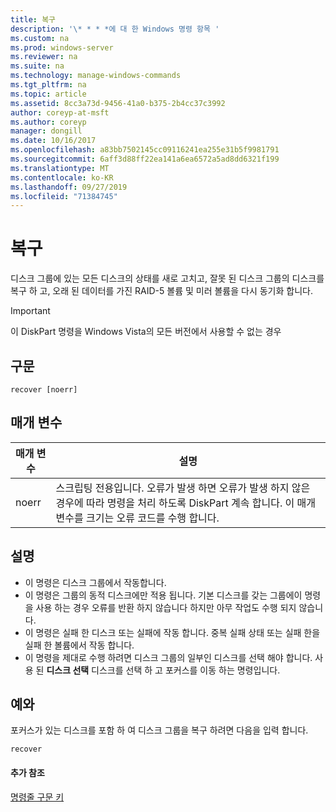 ```yaml
---
title: 복구
description: '\* * * *에 대 한 Windows 명령 항목 '
ms.custom: na
ms.prod: windows-server
ms.reviewer: na
ms.suite: na
ms.technology: manage-windows-commands
ms.tgt_pltfrm: na
ms.topic: article
ms.assetid: 8cc3a73d-9456-41a0-b375-2b4cc37c3992
author: coreyp-at-msft
ms.author: coreyp
manager: dongill
ms.date: 10/16/2017
ms.openlocfilehash: a83bb7502145cc09116241ea255e31b5f9981791
ms.sourcegitcommit: 6aff3d88ff22ea141a6ea6572a5ad8dd6321f199
ms.translationtype: MT
ms.contentlocale: ko-KR
ms.lasthandoff: 09/27/2019
ms.locfileid: "71384745"
---
```

# <a name="recover"></a>복구



디스크 그룹에 있는 모든 디스크의 상태를 새로 고치고, 잘못 된 디스크 그룹의 디스크를 복구 하 고, 오래 된 데이터를 가진 RAID-5 볼륨 및 미러 볼륨을 다시 동기화 합니다.

> [!IMPORTANT]
> 이 DiskPart 명령을 Windows Vista의 모든 버전에서 사용할 수 없는 경우

## <a name="syntax"></a>구문

```
recover [noerr]
```

## <a name="parameters"></a>매개 변수

|매개 변수|설명|
|---------|-----------|
|noerr|스크립팅 전용입니다. 오류가 발생 하면 오류가 발생 하지 않은 경우에 따라 명령을 처리 하도록 DiskPart 계속 합니다. 이 매개 변수를 크기는 오류 코드를 수행 합니다.|

## <a name="remarks"></a>설명

-   이 명령은 디스크 그룹에서 작동합니다.
-   이 명령은 그룹의 동적 디스크에만 적용 됩니다. 기본 디스크를 갖는 그룹에이 명령을 사용 하는 경우 오류를 반환 하지 않습니다 하지만 아무 작업도 수행 되지 않습니다.
-   이 명령은 실패 한 디스크 또는 실패에 작동 합니다. 중복 실패 상태 또는 실패 한을 실패 한 볼륨에서 작동 합니다.
-   이 명령을 제대로 수행 하려면 디스크 그룹의 일부인 디스크를 선택 해야 합니다. 사용 된 **디스크 선택** 디스크를 선택 하 고 포커스를 이동 하는 명령입니다.

## <a name="BKMK_examples"></a>예와

포커스가 있는 디스크를 포함 하 여 디스크 그룹을 복구 하려면 다음을 입력 합니다.
```
recover
```

#### <a name="additional-references"></a>추가 참조

[명령줄 구문 키](command-line-syntax-key.md)

